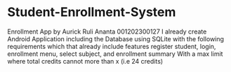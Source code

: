 # Student-Enrollment-System
Enrollment App by Aurick Ruli Ananta 001202300127
I already create Android Application including the Database using SQLite with the following requirements which that already
include features register student, login, enrollment menu, select subject, and enrollment summary
With a max limit where total credits cannot more than x (i.e 24 credits)
